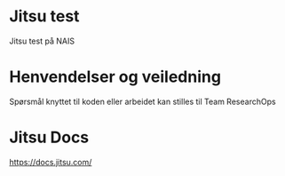 # Jitsu test

Jitsu test på NAIS

# Henvendelser og veiledning

Spørsmål knyttet til koden eller arbeidet kan stilles til Team ResearchOps

# Jitsu Docs
https://docs.jitsu.com/